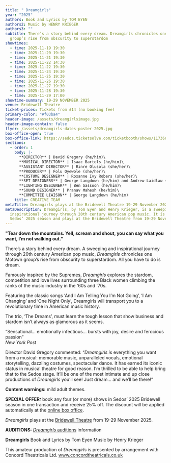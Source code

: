 ```yaml
---
title: " Dreamgirls"
year: "2025"
authors: Book and Lyrics by TOM EYEN
authors2: Music by HENRY KRIEGER
authors3: ""
subtitle: There’s a story behind every dream. Dreamgirls chronicles one Motown
  group’s rise from obscurity to superstardom
showtimes:
  - time: 2025-11-19 19:30
  - time: 2025-11-20 19:30
  - time: 2025-11-21 19:30
  - time: 2025-11-22 14:30
  - time: 2025-11-22 19:30
  - time: 2025-11-24 19:30
  - time: 2025-11-25 19:30
  - time: 2025-11-26 19:30
  - time: 2025-11-27 19:30
  - time: 2025-11-28 19:30
  - time: 2025-11-29 17:00
showtime-summary: 19-29 NOVEMBER 2025
venue: Bridewell Theatre
ticket-prices: Tickets from £14 (no booking fee)
primary-color: "#f03ba4"
header-image: /assets/dreamgirlsimage.jpg
header-image-contain: false
flyer: /assets/dreamgirls-dates-poster-2025.jpg
box-office-open: true
box-office-link: https://sedos.ticketsolve.com/ticketbooth/shows/1173660213/events/428695958
sections:
  - order: 1
    body: |-
      **DIRECTOR** | David Gregory (he/him)\
      **MUSICAL DIRECTOR** | Isaac Bartels (he/him)\
      **ASSISTANT DIRECTOR** | Rinre Olusola (she/her)\
      **PRODUCER** | Folu Oyewole (she/her)\
      **COSTUME DESIGNER** | Roxanne Ivy Robers (she/her)\
      **SET DESIGNERS** | George Langdown (he/him) and Andrew Laidlaw (he/him)\
      **LIGHTING DESIGNER** | Ben Sassoon (he/him)\
      **SOUND DESIGNER** | Pranav Mahesh (he/him)\
      **COMMITTEE LIAISON** | George Langdown (he/him)
    title: CREATIVE TEAM
metaTitle: Dreamgirls plays at the Bridewell Theatre 19-29 November 2025
metaDescription: Dreamgirls, by Tom Eyen and Henry Krieger, is a sweeping and
  inspirational journey through 20th century American pop music. It is part of
  Sedos’ 2025 season and plays at the Bridewell Theatre from 19-29 November 2025
---
```

**"Tear down the mountains. Yell, scream and shout, you can say what you want, I’m not walking out."**

There’s a story behind every dream. A sweeping and inspirational journey through 20th century American pop music, *Dreamgirls* chronicles one Motown group’s rise from obscurity to superstardom. All you have to do is dream.

Famously inspired by the Supremes, *Dreamgirls* explores the stardom, competition and love lives surrounding three Black women climbing the ranks of the music industry in the '60s and '70s. 

Featuring the classic songs ‘And I Am Telling You I’m Not Going’, ‘I Am Changing’ and ‘One Night Only’, Dreamgirls will transport you to a revolutionary time in American music history. 

The trio, ‘The Dreams’, must learn the tough lesson that show business and stardom isn’t always as glamorous as it seems.

“Sensational... emotionally infectious... bursts with joy, desire and ferocious passion”\
*New York Post*

Director David Gregory commented: “*Dreamgirls i*s everything you want from a musical: memorable music, unparalleled vocals, emotional storytelling, dazzling costumes, spectacular dance. It has earned its iconic status in musical theatre for good reason. I’m thrilled to be able to help bring that to the Sedos stage. It’ll be one of the most intimate and up close productions of *Dreamgirls* you’ll see! Just dream… and we’ll be there!”

**Content warnings:** mild adult themes.

**SPECIAL OFFER:** book any four (or more) shows in Sedos’ 2025 Bridewell season in one transaction and receive 25% off. The discount will be applied automatically at the [online box office](https://sedos.ticketsolve.com/ticketbooth/shows). 

*Dreamgirls* plays at the [Bridewell Theatre](https://www.sedos.co.uk/venues/bridewell) from 19-29 November 2025.

**AUDITIONS:** [*Dreamgirls* auditions](https://www.sedos.co.uk/events/dreamgirls-auditions) information

**Dreamgirls**
Book and Lyrics by Tom Eyen 
Music by Henry Krieger 

This amateur production of *Dreamgirls* is presented by arrangement with Concord Theatricals Ltd. [www.concordtheatricals.co.uk ](http://www.concordtheatricals.co.uk)
